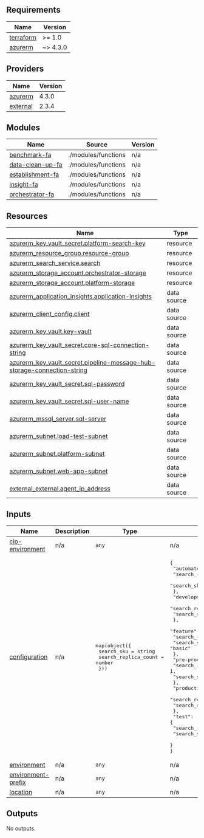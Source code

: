 <!-- BEGIN_TF_DOCS -->
## Requirements

| Name | Version |
|------|---------|
| <a name="requirement_terraform"></a> [terraform](#requirement\_terraform) | >= 1.0 |
| <a name="requirement_azurerm"></a> [azurerm](#requirement\_azurerm) | ~> 4.3.0 |

## Providers

| Name | Version |
|------|---------|
| <a name="provider_azurerm"></a> [azurerm](#provider\_azurerm) | 4.3.0 |
| <a name="provider_external"></a> [external](#provider\_external) | 2.3.4 |

## Modules

| Name | Source | Version |
|------|--------|---------|
| <a name="module_benchmark-fa"></a> [benchmark-fa](#module\_benchmark-fa) | ./modules/functions | n/a |
| <a name="module_data-clean-up-fa"></a> [data-clean-up-fa](#module\_data-clean-up-fa) | ./modules/functions | n/a |
| <a name="module_establishment-fa"></a> [establishment-fa](#module\_establishment-fa) | ./modules/functions | n/a |
| <a name="module_insight-fa"></a> [insight-fa](#module\_insight-fa) | ./modules/functions | n/a |
| <a name="module_orchestrator-fa"></a> [orchestrator-fa](#module\_orchestrator-fa) | ./modules/functions | n/a |

## Resources

| Name | Type |
|------|------|
| [azurerm_key_vault_secret.platform-search-key](https://registry.terraform.io/providers/hashicorp/azurerm/latest/docs/resources/key_vault_secret) | resource |
| [azurerm_resource_group.resource-group](https://registry.terraform.io/providers/hashicorp/azurerm/latest/docs/resources/resource_group) | resource |
| [azurerm_search_service.search](https://registry.terraform.io/providers/hashicorp/azurerm/latest/docs/resources/search_service) | resource |
| [azurerm_storage_account.orchestrator-storage](https://registry.terraform.io/providers/hashicorp/azurerm/latest/docs/resources/storage_account) | resource |
| [azurerm_storage_account.platform-storage](https://registry.terraform.io/providers/hashicorp/azurerm/latest/docs/resources/storage_account) | resource |
| [azurerm_application_insights.application-insights](https://registry.terraform.io/providers/hashicorp/azurerm/latest/docs/data-sources/application_insights) | data source |
| [azurerm_client_config.client](https://registry.terraform.io/providers/hashicorp/azurerm/latest/docs/data-sources/client_config) | data source |
| [azurerm_key_vault.key-vault](https://registry.terraform.io/providers/hashicorp/azurerm/latest/docs/data-sources/key_vault) | data source |
| [azurerm_key_vault_secret.core-sql-connection-string](https://registry.terraform.io/providers/hashicorp/azurerm/latest/docs/data-sources/key_vault_secret) | data source |
| [azurerm_key_vault_secret.pipeline-message-hub-storage-connection-string](https://registry.terraform.io/providers/hashicorp/azurerm/latest/docs/data-sources/key_vault_secret) | data source |
| [azurerm_key_vault_secret.sql-password](https://registry.terraform.io/providers/hashicorp/azurerm/latest/docs/data-sources/key_vault_secret) | data source |
| [azurerm_key_vault_secret.sql-user-name](https://registry.terraform.io/providers/hashicorp/azurerm/latest/docs/data-sources/key_vault_secret) | data source |
| [azurerm_mssql_server.sql-server](https://registry.terraform.io/providers/hashicorp/azurerm/latest/docs/data-sources/mssql_server) | data source |
| [azurerm_subnet.load-test-subnet](https://registry.terraform.io/providers/hashicorp/azurerm/latest/docs/data-sources/subnet) | data source |
| [azurerm_subnet.platform-subnet](https://registry.terraform.io/providers/hashicorp/azurerm/latest/docs/data-sources/subnet) | data source |
| [azurerm_subnet.web-app-subnet](https://registry.terraform.io/providers/hashicorp/azurerm/latest/docs/data-sources/subnet) | data source |
| [external_external.agent_ip_address](https://registry.terraform.io/providers/hashicorp/external/latest/docs/data-sources/external) | data source |

## Inputs

| Name | Description | Type | Default | Required |
|------|-------------|------|---------|:--------:|
| <a name="input_cip-environment"></a> [cip-environment](#input\_cip-environment) | n/a | `any` | n/a | yes |
| <a name="input_configuration"></a> [configuration](#input\_configuration) | n/a | <pre>map(object({<br>    search_sku           = string<br>    search_replica_count = number<br>  }))</pre> | <pre>{<br>  "automated-test": {<br>    "search_replica_count": 1,<br>    "search_sku": "basic"<br>  },<br>  "development": {<br>    "search_replica_count": 1,<br>    "search_sku": "basic"<br>  },<br>  "feature": {<br>    "search_replica_count": 1,<br>    "search_sku": "basic"<br>  },<br>  "pre-production": {<br>    "search_replica_count": 1,<br>    "search_sku": "basic"<br>  },<br>  "production": {<br>    "search_replica_count": 3,<br>    "search_sku": "basic"<br>  },<br>  "test": {<br>    "search_replica_count": 1,<br>    "search_sku": "basic"<br>  }<br>}</pre> | no |
| <a name="input_environment"></a> [environment](#input\_environment) | n/a | `any` | n/a | yes |
| <a name="input_environment-prefix"></a> [environment-prefix](#input\_environment-prefix) | n/a | `any` | n/a | yes |
| <a name="input_location"></a> [location](#input\_location) | n/a | `any` | n/a | yes |

## Outputs

No outputs.
<!-- END_TF_DOCS -->